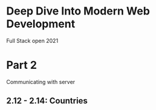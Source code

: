 # Deep Dive Into Modern Web Development
Full Stack open 2021

# Part 2
Communicating with server

## 2.12 - 2.14: Countries
